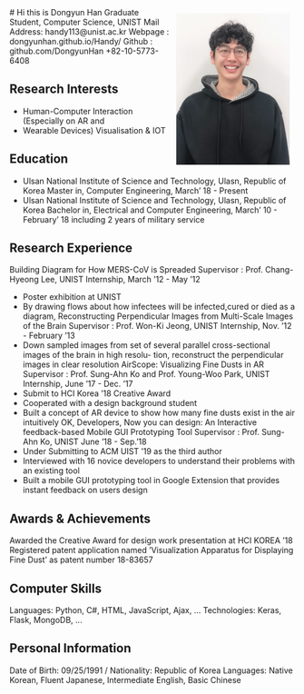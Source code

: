 

<img src="img/temp_my_image.jpeg" width="200" style ="padding: 10px; float:right;">
# Hi this is Dongyun Han
Graduate Student, Computer Science, UNIST
Mail Address: handy113@unist.ac.kr Webpage : dongyunhan.github.io/Handy/ Github : github.com/DongyunHan +82-10-5773-6408

## Research Interests
* Human-Computer Interaction (Especially on AR and
* Wearable Devices) Visualisation & IOT

## Education
* Ulsan National Institute of Science and Technology, Ulasn, Republic of Korea
Master in, Computer Engineering, March’ 18 - Present
* Ulsan National Institute of Science and Technology, Ulasn, Republic of Korea
Bachelor in, Electrical and Computer Engineering, March’ 10 - February’ 18 including 2 years of military service

## Research Experience
Building Diagram for How MERS-CoV is Spreaded
Supervisor : Prof. Chang-Hyeong Lee, UNIST
Internship, March ’12 - May ’12
- Poster exhibition at UNIST
- By drawing flows about how infectees will be infected,cured or died as a diagram,
Reconstructing Perpendicular Images from Multi-Scale Images of the Brain
Supervisor : Prof. Won-Ki Jeong, UNIST Internship, Nov. ’12 - February ’13
- Down sampled images from set of several parallel cross-sectional images of the brain in high resolu- tion, reconstruct the perpendicular images in clear resolution
AirScope: Visualizing Fine Dusts in AR
Supervisor : Prof. Sung-Ahn Ko and Prof. Young-Woo Park, UNIST
Internship, June ’17 - Dec. ’17
- Submit to HCI Korea ’18 Creative Award
- Cooperated with a design background student
- Built a concept of AR device to show how many fine dusts exist in the air intuitively
OK, Developers, Now you can design: An Interactive feedback-based Mobile GUI Prototyping Tool
Supervisor : Prof. Sung-Ahn Ko, UNIST June ’18 - Sep.’18
- Under Submitting to ACM UIST ’19 as the third author
- Interviewed with 16 novice developers to understand their problems with an existing tool
- Built a mobile GUI prototyping tool in Google Extension that provides instant feedback on users design

## Awards & Achievements
Awarded the Creative Award for design work presentation at HCI KOREA ’18
Registered patent application named ’Visualization Apparatus for Displaying Fine Dust’ as patent number 18-83657

## Computer Skills
Languages: Python, C#, HTML, JavaScript, Ajax, ... Technologies: Keras, Flask, MongoDB, ...

## Personal Information
Date of Birth: 09/25/1991 / Nationality: Republic of Korea
Languages: Native Korean, Fluent Japanese, Intermediate English, Basic Chinese
<!-- For full documentation visit [mkdocs.org](https://mkdocs.org).

## Commands

* `mkdocs new [dir-name]` - Create a new project.
* `mkdocs serve` - Start the live-reloading docs server.
* `mkdocs build` - Build the documentation site.
* `mkdocs help` - Print this help message.

## Project layout

    mkdocs.yml    # The configuration file.
    docs/
        index.md  # The documentation homepage.
        ...       # Other markdown pages, images and other files. -->
